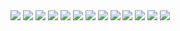 <img src="https://img.shields.io/badge/Ubuntu-E95420?style=for-the-badge&logo=ubuntu&logoColor=white">
<img src="https://img.shields.io/badge/Windows-0078D6?style=for-the-badge&logo=windows&logoColor=white"> 
<img src="https://img.shields.io/badge/%3CServer%3E-%237289DA.svg?style=for-the-badge&logo=discord&logoColor=white">
<img src="https://img.shields.io/badge/<handle>-%23E4405F.svg?style=for-the-badge&logo=Instagram&logoColor=white">
<img src="https://img.shields.io/badge/armandobo._17-%23E4405F.svg?style=for-the-badge&logo=Instagram&logoColor=white">
<img src="https://img.shields.io/badge/ProtonMail-8B89CC?style=for-the-badge&logo=protonmail&logoColor=white">
<img src="https://img.shields.io/badge/<handle>-%23FFFC00.svg?style=for-the-badge&logo=Snapchat&logoColor=white">
<img src="https://img.shields.io/badge/Telegram-2CA5E0?style=for-the-badge&logo=telegram&logoColor=white">
<img src="https://img.shields.io/badge/armandobo._17-%231DA1F2.svg?style=for-the-badge&logo=Twitter&logoColor=white">
<img src="https://img.shields.io/badge/dopo-%231DA1F2.svg?style=for-the-badge&logo=Twitter&logoColor=white">
<img src="https://img.shields.io/badge/WhatsApp-25D366?style=for-the-badge&logo=whatsapp&logoColor=white">
<img src="(https://img.shields.io/badge/Apple-%23000000.svg?style=for-the-badge&logo=apple&logoColor=white">
<img src="https://img.shields.io/badge/App_Store-0D96F6?style=for-the-badge&logo=app-store&logoColor=white">
